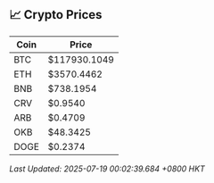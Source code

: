 ## 📈 Crypto Prices

| Coin | Price |
| ---- | ----- |
| BTC | $117930.1049 |
| ETH | $3570.4462 |
| BNB | $738.1954 |
| CRV | $0.9540 |
| ARB | $0.4709 |
| OKB | $48.3425 |
| DOGE | $0.2374 |

_Last Updated: 2025-07-19 00:02:39.684 +0800 HKT_
